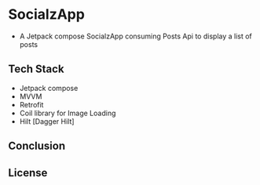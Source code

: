 # SocialzApp
- A Jetpack compose SocialzApp consuming Posts Api to display a list of posts

## Tech Stack
- Jetpack compose
- MVVM
- Retrofit
- Coil library for Image Loading 
- Hilt [Dagger Hilt]

## Conclusion

## License